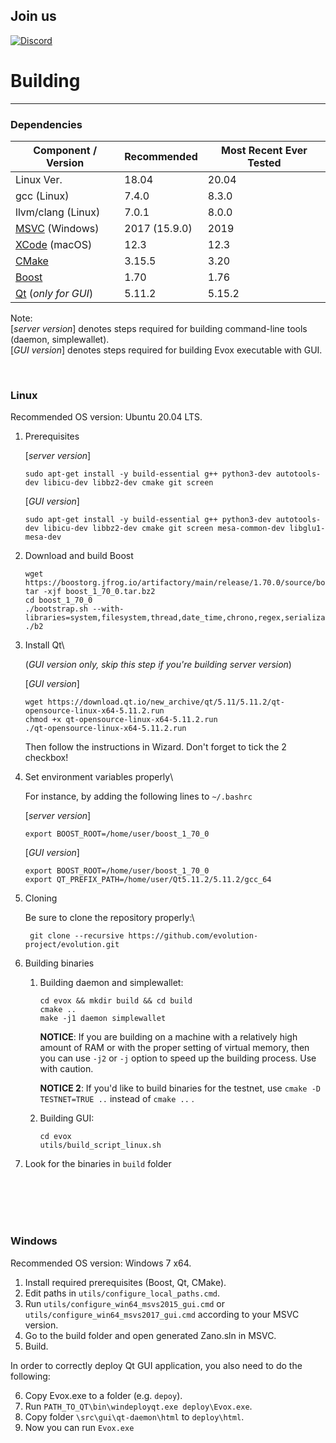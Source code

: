 <!--[![Coverity Scan](https://scan.coverity.com/projects/18767/badge.svg)](https://scan.coverity.com/projects/zanoproject)-->

## Join us

[![Discord](https://img.shields.io/discord/648609336796512266?label=discord&logo=discord)](https://discord.gg/erYnAQf)


# Building
--------


### Dependencies
| Component / Version | Recommended | Most Recent Ever Tested |
|--|--|--|
| Linux Ver. | 18.04 | 20.04 |
| gcc (Linux) | 7.4.0 | 8.3.0 |
| llvm/clang (Linux) | 7.0.1 | 8.0.0 |
| [MSVC](https://visualstudio.microsoft.com/downloads/) (Windows) | 2017 (15.9.0) | 2019 |
| [XCode](https://developer.apple.com/downloads/) (macOS) | 12.3 | 12.3 |
| [CMake](https://cmake.org/download/) | 3.15.5 | 3.20 |
| [Boost](https://www.boost.org/users/download/) | 1.70 | 1.76 |
| [Qt](https://download.qt.io/archive/qt/) (*only for GUI*) | 5.11.2 | 5.15.2 |

Note:\
[*server version*] denotes steps required for building command-line tools (daemon, simplewallet).\
[*GUI version*] denotes steps required for building Evox executable with GUI.

<br />

### Linux

Recommended OS version: Ubuntu 20.04 LTS.

1. Prerequisites

   [*server version*]
   
       sudo apt-get install -y build-essential g++ python3-dev autotools-dev libicu-dev libbz2-dev cmake git screen
          
   [*GUI version*]

       sudo apt-get install -y build-essential g++ python3-dev autotools-dev libicu-dev libbz2-dev cmake git screen mesa-common-dev libglu1-mesa-dev

2. Download and build Boost

       wget https://boostorg.jfrog.io/artifactory/main/release/1.70.0/source/boost_1_70_0.tar.bz2
       tar -xjf boost_1_70_0.tar.bz2
       cd boost_1_70_0
       ./bootstrap.sh --with-libraries=system,filesystem,thread,date_time,chrono,regex,serialization,atomic,program_options,locale,timer
       ./b2

3. Install Qt\

    (*GUI version only, skip this step if you're building server version*)

    [*GUI version*]

       wget https://download.qt.io/new_archive/qt/5.11/5.11.2/qt-opensource-linux-x64-5.11.2.run
       chmod +x qt-opensource-linux-x64-5.11.2.run
       ./qt-opensource-linux-x64-5.11.2.run

    Then follow the instructions in Wizard. Don't forget to tick the 2 checkbox!

4. Set environment variables properly\

    For instance, by adding the following lines to `~/.bashrc`

    [*server version*]

       export BOOST_ROOT=/home/user/boost_1_70_0  


    [*GUI version*]

       export BOOST_ROOT=/home/user/boost_1_70_0  
       export QT_PREFIX_PATH=/home/user/Qt5.11.2/5.11.2/gcc_64

5. Cloning

    Be sure to clone the repository properly:\

        git clone --recursive https://github.com/evolution-project/evolution.git

6. Building binaries

   1. Building daemon and simplewallet:


          cd evox && mkdir build && cd build
          cmake ..
          make -j1 daemon simplewallet


      **NOTICE**: If you are building on a machine with a relatively high amount of RAM or with the proper setting of virtual memory, then you can use `-j2` or `-j` option to speed up the building process. Use with caution.
      
      **NOTICE 2**: If you'd like to build binaries for the testnet, use `cmake -D TESTNET=TRUE ..` instead of `cmake ..` .
   
   1. Building GUI:

          cd evox
          utils/build_script_linux.sh

7. Look for the binaries in `build` folder

<br />
<br />
<br />
<br />

### Windows
Recommended OS version: Windows 7 x64.
1. Install required prerequisites (Boost, Qt, CMake).
2. Edit paths in `utils/configure_local_paths.cmd`.
3. Run `utils/configure_win64_msvs2015_gui.cmd` or `utils/configure_win64_msvs2017_gui.cmd` according to your MSVC version.
4. Go to the build folder and open generated Zano.sln in MSVC.
5. Build.

In order to correctly deploy Qt GUI application, you also need to do the following:

6. Copy Evox.exe to a folder (e.g. `depoy`). 
7. Run  `PATH_TO_QT\bin\windeployqt.exe deploy\Evox.exe`.
8. Copy folder `\src\gui\qt-daemon\html` to `deploy\html`.
9. Now you can run `Evox.exe`

<br />

<!--## I dont support

### macOS
Recommended OS version: macOS Sierra 10.15.4 x64.
1. Install required prerequisites.
2. Set environment variables as stated in `utils/macosx_build_config.command`.
3.  `mkdir build` <br> `cd build` <br> `cmake ..` <br> `make`

To build GUI application:

1. Create self-signing certificate via Keychain Access:\
    a. Run Keychain Access.\
    b. Choose Keychain Access > Certificate Assistant > Create a Certificate.\
    c. Use “Zano” (without quotes) as certificate name.\
    d. Choose “Code Signing” in “Certificate Type” field.\
    e. Press “Create”, then “Done”.\
    f. Make sure the certificate was added to keychain "System". If not—move it to "System".\
    g. Double click the certificate you've just added, enter the trust section and under "When using this certificate" select "Always trust".\
    h. Unfold the certificate in Keychain Access window and double click the underlying private key "Zano". Select "Access Control" tab, then select "Allow all applications to access this item". Click "Save Changes".
2. Revise building script, comment out unwanted steps and run it:  `utils/build_script_mac_osx.sh`
3. The application should be here: `/buid_mac_osx_64/release/src`-->

